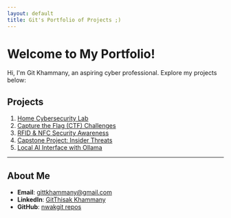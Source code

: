 ```yaml
---
layout: default
title: Git's Portfolio of Projects ;)
---
```


# Welcome to My Portfolio!

Hi, I'm Git Khammany, an aspiring cyber professional. Explore my projects below:

## Projects

1. [Home Cybersecurity Lab](/projects/home-cybersecurity-lab)
2. [Capture the Flag (CTF) Challenges](/projects/ctf-challenges)
3. [RFID & NFC Security Awareness](/projects/rfid-nfc-security-awareness)
4. [Capstone Project: Insider Threats](/projects/insider-threats)
5. [Local AI Interface with Ollama](/projects/local-ai-interface)

---

## About Me
- **Email**: gittkhammany@gmail.com  
- **LinkedIn**: [GitThisak Khammany](https://www.linkedin.com/in/gitthisak-khammany-07016b265)  
- **GitHub**: [nwakgit repos](https://github.com/NwAKGit/nwakgit.github.io)  
